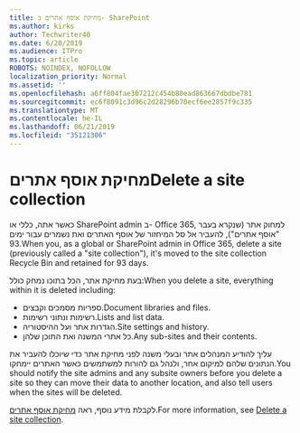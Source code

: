 ```yaml
---
title: מחיקת אוסף אתרים ב- SharePoint
ms.author: kirks
author: Techwriter40
ms.date: 6/20/2019
ms.audience: ITPro
ms.topic: article
ROBOTS: NOINDEX, NOFOLLOW
localization_priority: Normal
ms.assetid: ''
ms.openlocfilehash: a6ff804fae307212c454b80ead863667dbdbe781
ms.sourcegitcommit: ec6f8091c3d96c2d28296b70ecf6ee2857f9c335
ms.translationtype: MT
ms.contentlocale: he-IL
ms.lasthandoff: 06/21/2019
ms.locfileid: "35121306"
---
```

# <a name="delete-a-site-collection"></a><span data-ttu-id="a7dc7-102">מחיקת אוסף אתרים</span><span class="sxs-lookup"><span data-stu-id="a7dc7-102">Delete a site collection</span></span>

<span data-ttu-id="a7dc7-103">כאשר אתה, כללי או SharePoint admin ב- Office 365, למחוק אתר (שנקרא בעבר "אוסף אתרים"), להעביר אל סל המיחזור של אוסף האתרים ואת נשמרים עבור ימים 93.</span><span class="sxs-lookup"><span data-stu-id="a7dc7-103">When you, as a global or SharePoint admin in Office 365, delete a site (previously called a "site collection"), it's moved to the site collection Recycle Bin and retained for 93 days.</span></span> 

<span data-ttu-id="a7dc7-104">בעת מחיקת אתר, הכל בתוכו נמחק כולל:</span><span class="sxs-lookup"><span data-stu-id="a7dc7-104">When you delete a site, everything within it is deleted including:</span></span>

- <span data-ttu-id="a7dc7-105">ספריות מסמכים וקבצים.</span><span class="sxs-lookup"><span data-stu-id="a7dc7-105">Document libraries and files.</span></span>
- <span data-ttu-id="a7dc7-106">רשימות ונתוני רשימות.</span><span class="sxs-lookup"><span data-stu-id="a7dc7-106">Lists and list data.</span></span>
- <span data-ttu-id="a7dc7-107">הגדרות אתר ועל ההיסטוריה.</span><span class="sxs-lookup"><span data-stu-id="a7dc7-107">Site settings and history.</span></span>
- <span data-ttu-id="a7dc7-108">כל אתרי המשנה ואת התוכן שלהן.</span><span class="sxs-lookup"><span data-stu-id="a7dc7-108">Any sub-sites and their contents.</span></span>

<span data-ttu-id="a7dc7-109">עליך להודיע המנהלים אתר ובעלי משנה לפני מחיקת אתר כדי שיוכלו להעביר את הנתונים שלהם למיקום אחר, ולנהל גם להורות למשתמשים כאשר האתרים יימחקו.</span><span class="sxs-lookup"><span data-stu-id="a7dc7-109">You should notify the site admins and any subsite owners before you delete a site so they can move their data to another location, and also tell users when the sites will be deleted.</span></span> 

<span data-ttu-id="a7dc7-110">לקבלת מידע נוסף, ראה [מחיקת אוסף אתרים](https://docs.microsoft.com/en-us/sharepoint/delete-site-collection).</span><span class="sxs-lookup"><span data-stu-id="a7dc7-110">For more information, see [Delete a site collection](https://docs.microsoft.com/en-us/sharepoint/delete-site-collection).</span></span> 